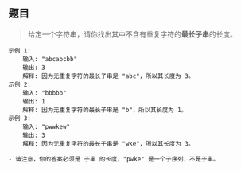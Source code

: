 ## 题目
> 给定一个字符串，请你找出其中不含有重复字符的**最长子串**的长度。
```
示例 1:
    输入: "abcabcbb"
    输出: 3 
    解释: 因为无重复字符的最长子串是 "abc"，所以其长度为 3。
示例 2:
    输入: "bbbbb"
    输出: 1
    解释: 因为无重复字符的最长子串是 "b"，所以其长度为 1。
示例 3:
    输入: "pwwkew"
    输出: 3
    解释: 因为无重复字符的最长子串是 "wke"，所以其长度为 3。
    
- 请注意，你的答案必须是 子串 的长度，"pwke" 是一个子序列，不是子串。
```